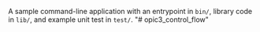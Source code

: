 A sample command-line application with an entrypoint in `bin/`, library code
in `lib/`, and example unit test in `test/`.
"# opic3_control_flow" 
